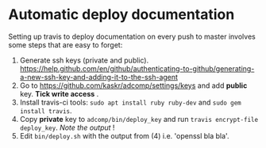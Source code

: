 # Automatic deploy documentation

Setting up travis to deploy documentation on every push to master involves some steps that are easy to forget:

1. Generate ssh keys (private and public).
   https://help.github.com/en/github/authenticating-to-github/generating-a-new-ssh-key-and-adding-it-to-the-ssh-agent
2. Go to https://github.com/kaskr/adcomp/settings/keys and add **public** key. **Tick write access** .
3. Install travis-ci tools: `sudo apt install ruby ruby-dev` and `sudo gem install travis`.
4. Copy **private** key to `adcomp/bin/deploy_key` and run `travis encrypt-file deploy_key`. *Note the output* !
5. Edit `bin/deploy.sh` with the output from (4) i.e. 'openssl bla bla'.

